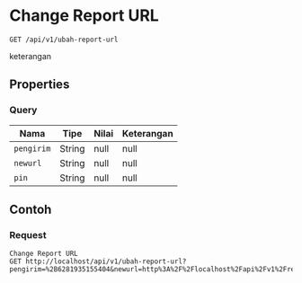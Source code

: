 # Change Report URL
```http
GET /api/v1/ubah-report-url
```
keterangan
## Properties
### Query
Nama | Tipe | Nilai | Keterangan
--- | --- | --- | ---
<code>pengirim</code> | String | null | null
<code>newurl</code> | String | null | null
<code>pin</code> | String | null | null

## Contoh

### Request
```http
Change Report URL
GET http://localhost/api/v1/ubah-report-url?pengirim=%2B6281935155404&newurl=http%3A%2F%2Flocalhost%2Fapi%2Fv1%2Freport&pin=1234
```
